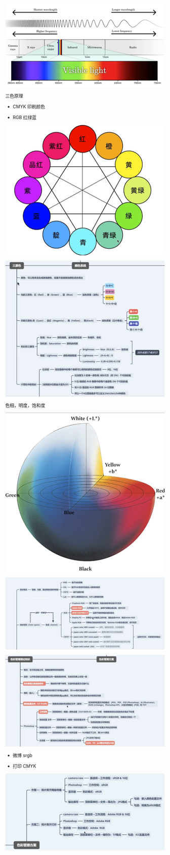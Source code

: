 ![](../../../assets/2023-07-16-10-00-50-image.png)

三色原理

- CMYK 印刷颜色

- RGB 红绿蓝

![](../../../assets/2023-07-16-10-33-39-image.png)

![](../../../assets/2023-07-16-10-36-23-image.png)

色相，明度，饱和度

![](../../../assets/2023-07-16-11-16-49-image.png)

![](../../../assets/2023-07-16-11-22-00-image.png)

![](../../../assets/2023-07-16-11-23-31-image.png)

- 微博 srgb

- 打印 CMYK

![](../../../assets/2023-07-16-11-36-05-image.png)
